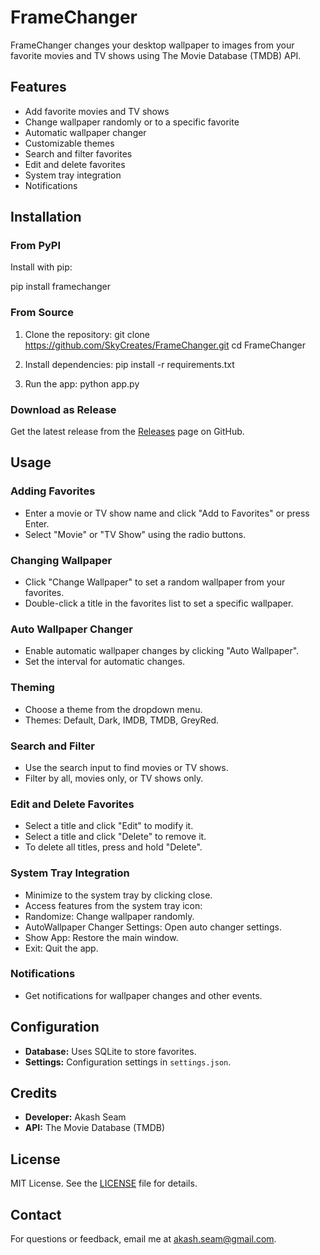 # FrameChanger

FrameChanger changes your desktop wallpaper to images from your favorite movies and TV shows using The Movie Database (TMDB) API.

## Features

- Add favorite movies and TV shows
- Change wallpaper randomly or to a specific favorite
- Automatic wallpaper changer
- Customizable themes
- Search and filter favorites
- Edit and delete favorites
- System tray integration
- Notifications

## Installation

### From PyPI

Install with pip:

pip install framechanger

### From Source

1. Clone the repository:
git clone https://github.com/SkyCreates/FrameChanger.git
cd FrameChanger

2. Install dependencies:
pip install -r requirements.txt

3. Run the app:
python app.py

### Download as Release

Get the latest release from the [Releases](https://github.com/SkyCreates/FrameChanger/releases) page on GitHub.

## Usage

### Adding Favorites

- Enter a movie or TV show name and click "Add to Favorites" or press Enter.
- Select "Movie" or "TV Show" using the radio buttons.

### Changing Wallpaper

- Click "Change Wallpaper" to set a random wallpaper from your favorites.
- Double-click a title in the favorites list to set a specific wallpaper.

### Auto Wallpaper Changer

- Enable automatic wallpaper changes by clicking "Auto Wallpaper".
- Set the interval for automatic changes.

### Theming

- Choose a theme from the dropdown menu.
- Themes: Default, Dark, IMDB, TMDB, GreyRed.

### Search and Filter

- Use the search input to find movies or TV shows.
- Filter by all, movies only, or TV shows only.

### Edit and Delete Favorites

- Select a title and click "Edit" to modify it.
- Select a title and click "Delete" to remove it.
- To delete all titles, press and hold "Delete".

### System Tray Integration

- Minimize to the system tray by clicking close.
- Access features from the system tray icon:
- Randomize: Change wallpaper randomly.
- AutoWallpaper Changer Settings: Open auto changer settings.
- Show App: Restore the main window.
- Exit: Quit the app.

### Notifications

- Get notifications for wallpaper changes and other events.

## Configuration

- **Database:** Uses SQLite to store favorites.
- **Settings:** Configuration settings in `settings.json`.

## Credits

- **Developer:** Akash Seam
- **API:** The Movie Database (TMDB)

## License

MIT License. See the [LICENSE](LICENSE) file for details.

## Contact

For questions or feedback, email me at akash.seam@gmail.com.

